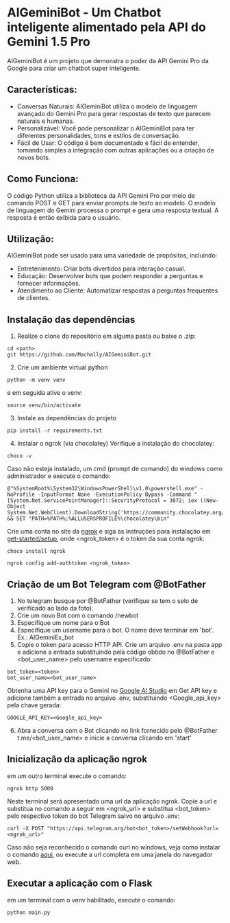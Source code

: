 # AIGeminiBot - Um Chatbot inteligente alimentado pela API do Gemini 1.5 Pro
AIGeminiBot é um projeto que demonstra o poder da API Gemini Pro da Google para criar um chatbot super inteligente.

## Características:
 - Conversas Naturais: AIGeminiBot utiliza o modelo de linguagem avançado do Gemini Pro para gerar respostas de texto que parecem naturais e humanas.
 - Personalizável: Você pode personalizar o AIGeminiBot para ter diferentes personalidades, tons e estilos de conversação.
 - Fácil de Usar: O código é bem documentado e fácil de entender, tornando simples a integração com outras aplicações ou a criação de novos bots.

## Como Funciona:
O código Python utiliza a biblioteca da API Gemini Pro por meio de comando POST e GET para enviar prompts de texto ao modelo. O modelo de linguagem do Gemini processa o prompt e gera uma resposta textual.
A resposta é então exibida para o usuário.

## Utilização:
AIGeminiBot pode ser usado para uma variedade de propósitos, incluindo:
- Entretenimento: Criar bots divertidos para interação casual.
- Educação: Desenvolver bots que podem responder a perguntas e fornecer informações.
- Atendimento ao Cliente: Automatizar respostas a perguntas frequentes de clientes.

## Instalação das dependências

1. Realize o clone do repositório em alguma pasta <path> ou baixe o .zip:
```shell
cd <path>
git https://github.com/Machally/AIGeminiBot.git
```

2. Crie um ambiente virtual python 
```shell
python -m venv venv
```
e em seguida ative o venv:
```shell
source venv/bin/activate
```
3. Instale as dependências do projeto
```shell
pip install -r requirements.txt
```

4. Instalar o ngrok (via chocolatey)
Verifique a instalação do chocolatey:
```shell
choco -v
```
Caso não esteja instalado, um cmd (prompt de comando) do windows como administrador e execute o comando:
```shell
@"%SystemRoot%\System32\WindowsPowerShell\v1.0\powershell.exe" -NoProfile -InputFormat None -ExecutionPolicy Bypass -Command "[System.Net.ServicePointManager]::SecurityProtocol = 3072; iex ((New-Object System.Net.WebClient).DownloadString('https://community.chocolatey.org/install.ps1'))" && SET "PATH=%PATH%;%ALLUSERSPROFILE%\chocolatey\bin"
```

Crie uma conta no site da [ngrok](https://ngrok.com/) e siga as instruções para instalação em [get-started/setup](https://dashboard.ngrok.com/get-started/setup/windows), onde <ngrok_token> é o token da sua conta ngrok:

```shell
choco install ngrok
```
```shell
ngrok config add-authtoken <ngrok_token>
```
## Criação de um Bot Telegram com @BotFather

1. No telegram busque por @BotFather (verifique se tem o selo de verificado ao lado da foto). 
2. Crie um novo Bot com o comando /newbot
3. Especifique um nome para o Bot
4. Especifique um username para o bot. O nome deve terminar em 'bot'. Ex.: AIGeminiEx_bot
5. Copie o token para acesso HTTP API. Crie um arquivo .env na pasta app e adicione a entrada substituindo <token> pela código obtido no @BotFather e <bot_user_name> pelo username especificado:

```shell
bot_token=<token>
bot_user_name=<bot_user_name>
```
Obtenha uma API key para o Gemini no [Google AI Studio](https://aistudio.google.com/) em Get API key e adicione também a entrada no arquivo .env, substituindo <Google_api_key> pela chave gerada:

```shell
GOOGLE_API_KEY=<Google_api_key>
```
6. Abra a conversa com o Bot clicando no link fornecido pelo @BotFather t.me/<bot_user_name> e inicie a conversa clicando em 'start'

## Inicialização da aplicação ngrok 
em um outro terminal execute o comando:
```shell
ngrok http 5000
```
Neste terminal será apresentado uma url da aplicação ngrok. Copie a url e substitua no comando a seguir em <ngrok_url> e substitua <bot_token> pelo respectivo token do bot Telegram salvo no arquivo .env:
```shell
curl -X POST "https://api.telegram.org/bot<bot_token>/setWebhook?url=<ngrok_url>"
```
Caso não seja reconhecido o comando curl no windows, veja como instalar o comando [aqui](https://ramonduraes.net/2021/04/25/como-instalar-o-curl/), ou execute a url completa em uma janela do navegador web.

## Executar a aplicação com o Flask
em um terminal com o venv habilitado, execute o comando:

```shell
python main.py
```

